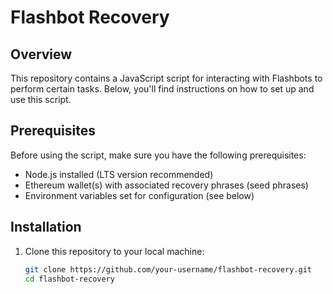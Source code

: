 # Flashbot Recovery

## Overview

This repository contains a JavaScript script for interacting with Flashbots to perform certain tasks. Below, you'll find instructions on how to set up and use this script.

## Prerequisites

Before using the script, make sure you have the following prerequisites:

- Node.js installed (LTS version recommended)
- Ethereum wallet(s) with associated recovery phrases (seed phrases)
- Environment variables set for configuration (see below)

## Installation

1. Clone this repository to your local machine:

   ```bash
   git clone https://github.com/your-username/flashbot-recovery.git
   cd flashbot-recovery
